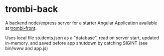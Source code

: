 # trombi-back
A backend node/express server for a starter Angular Application
available at [trombi-front](https://github.com/dmolinarius/trombi-front).

Uses local file students.json as a "database", read on server start, updated in-memory, and saved before app shutdown by catching SIGINT (see bin/www and app.js)
